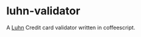 luhn-validator
==============

A [Luhn][Luhn] Credit card validator written in coffeescript.


[Luhn]: https://en.wikipedia.org/wiki/Luhn  "Luhn  on Wikipedia"
